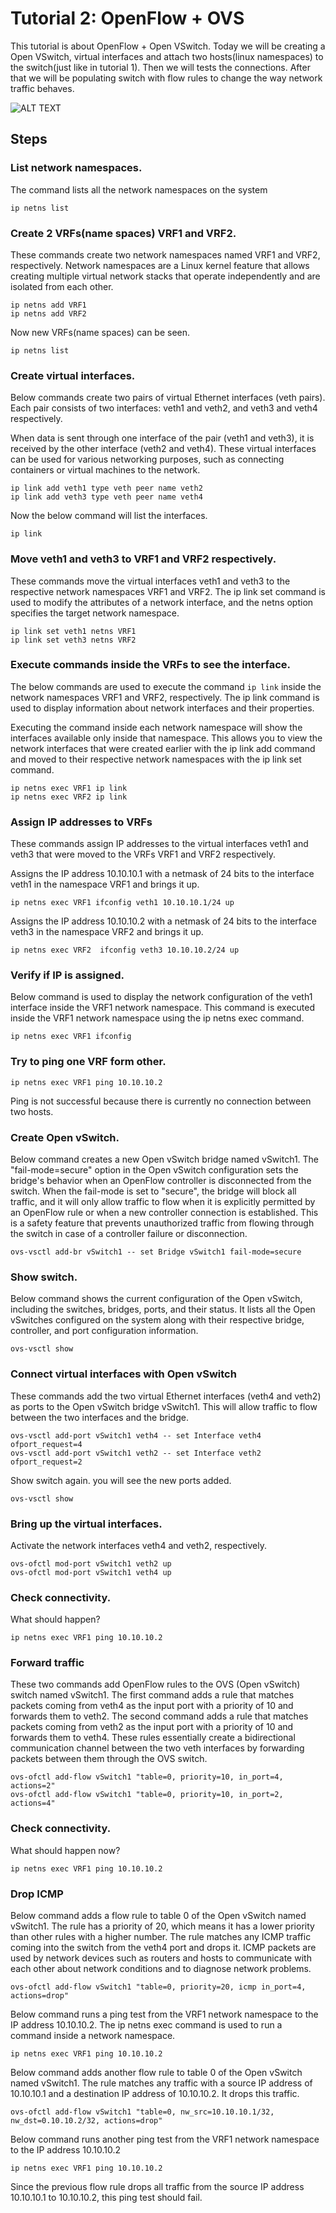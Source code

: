 # Tutorial 2: OpenFlow + OVS

This tutorial is about OpenFlow + Open VSwitch. Today we will be creating a Open VSwitch, virtual interfaces and attach two hosts(linux namespaces) to the switch(just like in tutorial 1). Then we will tests the connections. After that we will be populating switch with flow rules to change the way network traffic behaves.

![ALT TEXT](https://github.com/SNL-UCSB/cs-176b-tutorials-spring23/blob/main/tutorial1/image.png?raw=true)


## Steps

### List network namespaces.
The command lists all the network namespaces on the system
```
ip netns list
```
### Create 2 VRFs(name spaces) VRF1 and VRF2.
These commands create two network namespaces named VRF1 and VRF2, respectively. Network namespaces are a Linux kernel feature that allows creating multiple virtual network stacks that operate independently and are isolated from each other.

```
ip netns add VRF1
ip netns add VRF2
```
Now new VRFs(name spaces) can be seen.
```
ip netns list
```
### Create virtual interfaces.

Below commands create two pairs of virtual Ethernet interfaces (veth pairs). Each pair consists of two interfaces: veth1 and veth2, and veth3 and veth4 respectively.

When data is sent through one interface of the pair (veth1 and veth3), it is received by the other interface (veth2 and veth4). These virtual interfaces can be used for various networking purposes, such as connecting containers or virtual machines to the network.
```
ip link add veth1 type veth peer name veth2
ip link add veth3 type veth peer name veth4
```
Now the below command will list the interfaces.
```
ip link
```
### Move veth1 and veth3 to VRF1 and VRF2 respectively.

These commands move the virtual interfaces veth1 and veth3 to the respective network namespaces VRF1 and VRF2. The ip link set command is used to modify the attributes of a network interface, and the netns option specifies the target network namespace.
```
ip link set veth1 netns VRF1
ip link set veth3 netns VRF2
```
### Execute commands inside the VRFs to see the interface.
The below commands are used to execute the command `ip link` inside the network namespaces VRF1 and VRF2, respectively. The ip link command is used to display information about network interfaces and their properties.

Executing the command inside each network namespace will show the interfaces available only inside that namespace. This allows you to view the network interfaces that were created earlier with the ip link add command and moved to their respective network namespaces with the ip link set command.
```
ip netns exec VRF1 ip link
ip netns exec VRF2 ip link
```
### Assign IP addresses to VRFs
These commands assign IP addresses to the virtual interfaces veth1 and veth3 that were moved to the VRFs VRF1 and VRF2 respectively.

Assigns the IP address 10.10.10.1 with a netmask of 24 bits to the interface veth1 in the namespace VRF1 and brings it up.

```
ip netns exec VRF1 ifconfig veth1 10.10.10.1/24 up
```
Assigns the IP address 10.10.10.2 with a netmask of 24 bits to the interface veth3 in the namespace VRF2 and brings it up.
```
ip netns exec VRF2  ifconfig veth3 10.10.10.2/24 up
```
### Verify if IP is assigned.
Below command is used to display the network configuration of the veth1 interface inside the VRF1 network namespace. This command is executed inside the VRF1 network namespace using the ip netns exec command.
```
ip netns exec VRF1 ifconfig
```
### Try to ping one VRF form other.
```
ip netns exec VRF1 ping 10.10.10.2
```
Ping is not successful because there is currently no connection between two hosts.
### Create Open vSwitch.
Below command creates a new Open vSwitch bridge named vSwitch1. The "fail-mode=secure" option in the Open vSwitch configuration sets the bridge's behavior when an OpenFlow controller is disconnected from the switch. When the fail-mode is set to "secure", the bridge will block all traffic, and it will only allow traffic to flow when it is explicitly permitted by an OpenFlow rule or when a new controller connection is established. This is a safety feature that prevents unauthorized traffic from flowing through the switch in case of a controller failure or disconnection.

```
ovs-vsctl add-br vSwitch1 -- set Bridge vSwitch1 fail-mode=secure
```
### Show switch.
Below command shows the current configuration of the Open vSwitch, including the switches, bridges, ports, and their status. It lists all the Open vSwitches configured on the system along with their respective bridge, controller, and port configuration information.
```
ovs-vsctl show
```
### Connect virtual interfaces with Open vSwitch
These commands add the two virtual Ethernet interfaces (veth4 and veth2) as ports to the Open vSwitch bridge vSwitch1. This will allow traffic to flow between the two interfaces and the bridge.
```
ovs-vsctl add-port vSwitch1 veth4 -- set Interface veth4 ofport_request=4
ovs-vsctl add-port vSwitch1 veth2 -- set Interface veth2 ofport_request=2
```
Show switch again. you will see the new ports added.
```
ovs-vsctl show
```
### Bring up the virtual interfaces.
Activate the network interfaces veth4 and veth2, respectively.
```
ovs-ofctl mod-port vSwitch1 veth2 up
ovs-ofctl mod-port vSwitch1 veth4 up
```
### Check connectivity.

What should happen?
```
ip netns exec VRF1 ping 10.10.10.2
```

### Forward traffic
These two commands add OpenFlow rules to the OVS (Open vSwitch) switch named vSwitch1. The first command adds a rule that matches packets coming from veth4 as the input port with a priority of 10 and forwards them to veth2. The second command adds a rule that matches packets coming from veth2 as the input port with a priority of 10 and forwards them to veth4. These rules essentially create a bidirectional communication channel between the two veth interfaces by forwarding packets between them through the OVS switch.
```
ovs-ofctl add-flow vSwitch1 "table=0, priority=10, in_port=4, actions=2"
ovs-ofctl add-flow vSwitch1 "table=0, priority=10, in_port=2, actions=4"
```
### Check connectivity.
What should happen now?
```
ip netns exec VRF1 ping 10.10.10.2
```

### Drop ICMP
Below command adds a flow rule to table 0 of the Open vSwitch named vSwitch1. The rule has a priority of 20, which means it has a lower priority than other rules with a higher number. The rule matches any ICMP traffic coming into the switch from the veth4 port and drops it. ICMP packets are used by network devices such as routers and hosts to communicate with each other about network conditions and to diagnose network problems.
```
ovs-ofctl add-flow vSwitch1 "table=0, priority=20, icmp in_port=4, actions=drop"
```
Below command runs a ping test from the VRF1 network namespace to the IP address 10.10.10.2. The ip netns exec command is used to run a command inside a network namespace.
```
ip netns exec VRF1 ping 10.10.10.2
```
Below command adds another flow rule to table 0 of the Open vSwitch named vSwitch1. The rule matches any traffic with a source IP address of 10.10.10.1 and a destination IP address of 10.10.10.2. It drops this traffic.
```
ovs-ofctl add-flow vSwitch1 "table=0, nw_src=10.10.10.1/32, nw_dst=0.10.10.2/32, actions=drop"
```
Below command runs another ping test from the VRF1 network namespace to the IP address 10.10.10.2
```
ip netns exec VRF1 ping 10.10.10.2
```
Since the previous flow rule drops all traffic from the source IP address 10.10.10.1 to 10.10.10.2, this ping test should fail.
